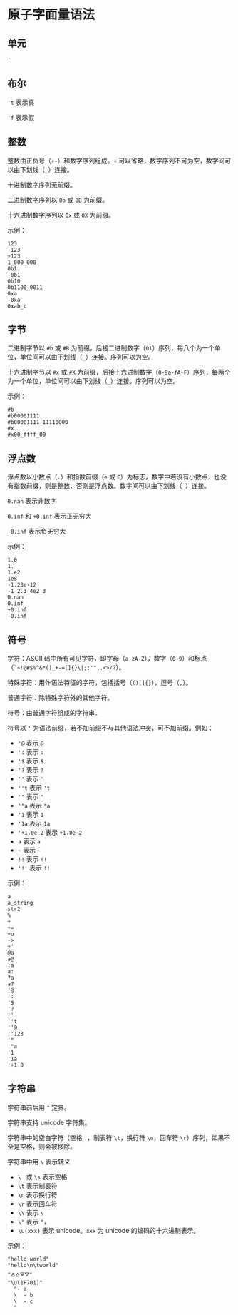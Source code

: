 # 原子字面量语法

## 单元

`'`

## 布尔

`'t` 表示真

`'f` 表示假

## 整数

整数由正负号（`+-`）和数字序列组成。`+` 可以省略，数字序列不可为空，数字间可以由下划线（`_`）连接。

十进制数字序列无前缀。

二进制数字序列以 `0b` 或 `0B` 为前缀。

十六进制数字序列以 `0x` 或 `0X` 为前缀。

示例：

```air
123
-123
+123
1_000_000
0b1
-0b1
0b10
0b1100_0011
0xa
-0xa
0xab_c
```

## 字节

二进制字节以 `#b` 或 `#B` 为前缀，后接二进制数字（`01`）序列，每八个为一个单位，单位间可以由下划线（`_`）连接。序列可以为空。

十六进制字节以 `#x` 或 `#X` 为前缀，后接十六进制数字（`0-9a-fA-F`）序列，每两个为一个单位，单位间可以由下划线（`_`）连接。序列可以为空。

示例：

```air
#b
#b00001111
#b00001111_11110000
#x
#x00_ffff_00
```

## 浮点数

浮点数以小数点（`.`）和指数前缀（`e` 或 `E`）为标志，数字中若没有小数点，也没有指数前缀，则是整数，否则是浮点数。数字间可以由下划线（`_`）连接。

`0.nan` 表示非数字

`0.inf` 和 `+0.inf` 表示正无穷大

`-0.inf` 表示负无穷大

示例：

```air
1.0
1.
1.e2
1e8
-1.23e-12
-1_2.3_4e2_3
0.nan
0.inf
+0.inf
-0.inf
```

## 符号

字符：ASCII 码中所有可见字符，即字母（`a-zA-Z`），数字（`0-9`）和标点（`` `~!@#$%^&*()_+-=[]{}\|;:'",.<>/? ``）。

特殊字符：用作语法特征的字符，包括括号（`()[]{}`），逗号（`,`）。

普通字符：除特殊字符外的其他字符。

符号：由普通字符组成的字符串。

符号以 `'` 为语法前缀，若不加前缀不与其他语法冲突，可不加前缀。例如：

- `'@` 表示 `@`
- `':` 表示 `:`
- `'$` 表示 `$`
- `'?` 表示 `?`
- `''` 表示 `'`
- `''t` 表示 `'t`
- `'"` 表示 `"`
- `'"a` 表示 `"a`
- `'1` 表示 `1`
- `'1a` 表示 `1a`
- `'+1.0e-2` 表示 `+1.0e-2`
- `a` 表示 `a`
- `~` 表示 `~`
- `!!` 表示 `!!`
- `'!!` 表示 `!!`

示例：

```air
a
a_string
str2
%
+
+=
+u
->
+'
@a
a@
:a
a:
?a
a?
'@
':
'$
'?
''
''t
''@
''123
'"
'"a
'1
'1a
'+1.0
```

## 字符串

字符串前后用 `"` 定界。

字符串支持 unicode 字符集。

字符串中的空白字符（空格 ` `，制表符 `\t`，换行符 `\n`，回车符 `\r`）序列，如果不全是空格，则会被移除。

字符串中用 `\` 表示转义

- `\ ` 或 `\s` 表示空格
- `\t` 表示制表符
- `\n` 表示换行符
- `\r` 表示回车符
- `\\` 表示 `\`
- `\"` 表示 `"`，
- `\u(xxx)` 表示 unicode。`xxx` 为 unicode 的编码的十六进制表示。

示例：

```air
"hello world"
"hello\n\tworld"
"🜁🜂🜃🜄"
"\u(1F701)"
  "- a
  \  - b
  \  - c
  "
```
